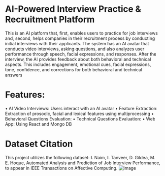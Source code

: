# AI-Powered Interview Practice & Recruitment Platform
This is an AI platform that, first, enables users to practice for job interviews and, second, helps companies in their recruitment process by conducting initial interviews with their applicants. The system has an AI avatar that conducts video interviews, asking questions, and also analyzes user performance through  speech, facial expressions, and responses. After the interview, the AI provides feedback about  both behavioral and technical aspects. This includes engagement, emotional cues, facial expressions, tone, confidence, and corrections for both behavioral and technical answers

# Features:
•	AI Video Interviews: Users interact with an AI avatar 
•	Feature Extraction: Extraction of prosodic, facial and lexical features using multiprocessing
•	Behavioral Questions Evaluation:
•	Technical Questions Evaluation:
•	Web App: Using React and Mongo DB

# Dataset Citation
This project utilizes the following dataset:
I. Naim, I. Tanveer, D. Gildea, M. E. Hoque, Automated Analysis and Prediction of Job Interview Performance, to appear in IEEE Transactions on Affective Computing.
![image](https://github.com/user-attachments/assets/836201c4-81c4-4283-81a5-7ec33408ac0e)

